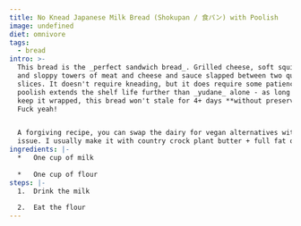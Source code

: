 ```yaml
---
title: No Knead Japanese Milk Bread (Shokupan / 食パン) with Poolish
image: undefined
diet: omnivore
tags:
  - bread
intro: >-
  This bread is the _perfect sandwich bread_. Grilled cheese, soft squishy PB&Js
  and sloppy towers of meat and cheese and sauce slapped between two quivering
  slices. It doesn't require kneading, but it does require some patience. The
  poolish extends the shelf life further than _yudane_ alone - as long as you
  keep it wrapped, this bread won't stale for 4+ days **without preservatives**.
  Fuck yeah!


  A forgiving recipe, you can swap the dairy for vegan alternatives without
  issue. I usually make it with country crock plant butter + full fat oat milk.
ingredients: |-
  *   One cup of milk
      
  *   One cup of flour
steps: |-
  1.  Drink the milk
      
  2.  Eat the flour
---
```

